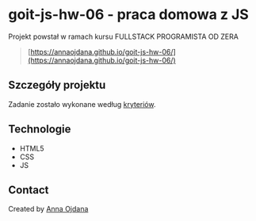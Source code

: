 # goit-js-hw-06 - praca domowa z JS

Projekt powstał w ramach kursu FULLSTACK PROGRAMISTA OD ZERA
> [https://annaojdana.github.io/goit-js-hw-06/](https://annaojdana.github.io/goit-js-hw-06/)

## Szczegóły projektu

Zadanie zostało wykonane według [kryteriów](https://github.com/goitacademy/javascript-homework/blob/main/v2/06/README.pl.md).

## Technologie
- HTML5
- CSS
- JS

## Contact
Created by [Anna Ojdana](https://pl.linkedin.com/in/anna-ojdana-104b05225) 
